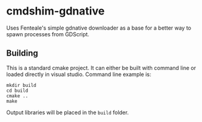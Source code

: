 # cmdshim-gdnative

Uses Fenteale's simple gdnative downloader as a base for a better way to spawn processes from GDScript. 

## Building

This is a standard cmake project. It can either be built with command line or loaded directly in visual studio. Command line example is:

```
mkdir build
cd build
cmake ..
make
```

Output libraries will be placed in the `build` folder.

